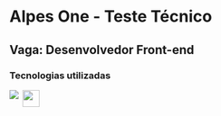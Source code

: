 <div>
  <h1>Alpes One - Teste Técnico</h1>
  <h2>Vaga: Desenvolvedor Front-end</h2>
</div>
<div>
  <div>
    <h3>Tecnologias utilizadas</h3>
  </div>
  <div style="display: flex; gap: 7px;">
  <img src="https://img.shields.io/badge/HTML5-E34F26?style=flat-square&logo=HTML5&logoColor=white"/>
  <img src="https://img.shields.io/badge/CSS3-1572B6?style=for-the-badge&logo=css3&logoColor=white" height="30"/>
  </div>
  </div>
